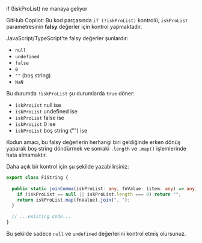 

if (!iskProList) ne manaya geliyor

GitHub Copilot: Bu kod parçasında `if (!iskProList)` kontrolü, `iskProList` parametresinin **falsy** değerler için kontrol yapmaktadır.

JavaScript/TypeScript'te falsy değerler şunlardır:
- `null`
- `undefined` 
- `false`
- `0`
- `""` (boş string)
- `NaN`

Bu durumda `!iskProList` şu durumlarda `true` döner:
- `iskProList` null ise
- `iskProList` undefined ise
- `iskProList` false ise
- `iskProList` 0 ise
- `iskProList` boş string ("") ise

Kodun amacı, bu falsy değerlerin herhangi biri geldiğinde erken dönüş yaparak boş string döndürmek ve sonraki `.length` ve `.map()` işlemlerinde hata almamaktır.

Daha açık bir kontrol için şu şekilde yazabilirsiniz:

````typescript
export class FiString {
  
  public static joinComma(iskProList: any, fnValue: (item: any) => any) {
    if (iskProList == null || iskProList.length === 0) return "";
    return iskProList.map(fnValue).join(", ");
  }
  
  // ...existing code...
}
````

Bu şekilde sadece `null` ve `undefined` değerlerini kontrol etmiş olursunuz.